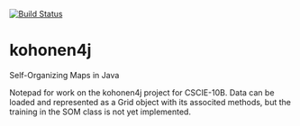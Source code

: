 [![Build Status](https://travis-ci.org/dashaub/kohonen4j.svg?branch=master)](https://travis-ci.org/dashaub/kohonen4j)
# kohonen4j
Self-Organizing Maps in Java

Notepad for work on the kohonen4j project for CSCIE-10B. Data can be loaded and represented as a Grid object with its associted methods, but the training in the SOM class is not yet implemented.
